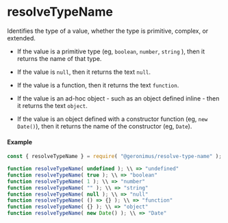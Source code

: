 # resolveTypeName

Identifies the type of a value, whether the type is primitive, complex, or extended.

- If the value is a primitive type (eg, `boolean`, `number`, `string` ), then it returns the name of that type.

- If the value is `null`, then it returns the text `null`.

- If the value is a function, then it returns the text `function`.

- If the value is an ad-hoc object - such as an object defined inline - then it returns the text `object`.

- If the value is an object defined with a constructor function (eg, `new Date()`), then it returns the name of the constructor (eg, `Date`).

#### Example

```javascript
const { resolveTypeName } = require( "@geronimus/resolve-type-name" );

function resolveTypeName( undefined ); \\ => "undefined"
function resolveTypeName( true ); \\ => "boolean"
function resolveTypeName( 1 ); \\ => "number"
function resolveTypeName( "" ); \\ => "string"
function resolveTypeName( null ); \\ => "null"
function resolveTypeName( () => {} ); \\ => "function"
function resolveTypeName( {} ); \\ => "object"
function resolveTypeName( new Date() ); \\ => "Date"
```

